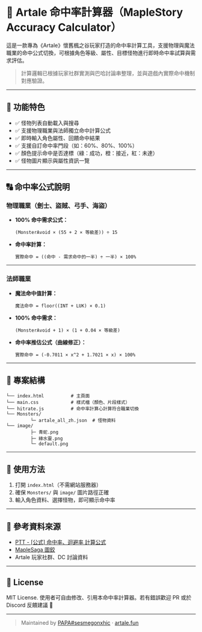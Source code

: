 # 🎯 Artale 命中率計算器（MapleStory Accuracy Calculator）

這是一款專為《Artale》懷舊楓之谷玩家打造的命中率計算工具，支援物理與魔法職業的命中公式切換，可根據角色等級、屬性、目標怪物進行即時命中率試算與需求評估。

> 計算邏輯已根據玩家社群實測與巴哈討論串整理，並與遊戲內實際命中機制對應驗證。

---

## 🔧 功能特色

* ✅ 怪物列表自動載入與搜尋
* ✅ 支援物理職業與法師獨立命中計算公式
* ✅ 即時輸入角色屬性、回饋命中結果
* ✅ 支援自訂命中率門段（如：60%、80%、100%）
* ✅ 顏色提示命中是否達標（綠：成功，橙：接近，紅：未達）
* ✅ 怪物圖片顯示與屬性資訊一覽

---

## 🔠 命中率公式說明

### 物理職業（劍士、盜賊、弓手、海盜）

* **100% 命中需求公式：**

  ```
  (MonsterAvoid × (55 + 2 × 等級差)) ÷ 15
  ```

* **命中率計算：**

  ```
  實際命中 = ((命中 - 需求命中的一半) ÷ 一半) × 100%
  ```

---

### 法師職業

* **魔法命中值計算：**

  ```
  魔法命中 = floor((INT + LUK) × 0.1)
  ```

* **100% 命中需求：**

  ```
  (MonsterAvoid + 1) × (1 + 0.04 × 等級差)
  ```

* **命中率推估公式（曲線修正）：**

  ```
  實際命中 = (-0.7011 × x^2 + 1.7021 × x) × 100%
  ```

---

## 📁 專案結構

```
└── index.html          # 主頁面
└── main.css            # 樣式檔（顏色、片段樣式）
└── hitrate.js          # 命中率計算心計算符合職業切換
└── Monsters/
         └─ artale_all_zh.json  # 怪物資料
└── image/
         ├─ 青蛇.png
         ├─ 綠水靈.png
         └─ default.png
```

---

## 🥺 使用方法

1. 打開 `index.html`（不需網站服務器）
2. 確保 `Monsters/` 與 `image/` 圖片路徑正確
3. 輸入角色資料、選擇怪物，即可顯示命中率

---

## 🧐 參考資料來源

* [PTT - \[公式\] 命中率、迴避率 計算公式](https://www.ptt.cc/)
* [MapleSaga 圖鉸](https://maplesaga.com/)
* Artale 玩家社群、DC 討論資料

---

## 📜 License

MIT License. 使用者可自由修改、引用本命中率計算器。若有錯誤歡迎 PR 或於 Discord 反饋建議 🙌

---

> Maintained by [PAPA#sesmegonxhic](https://discord.com/) · [artale.fun](https://artale.fun)
